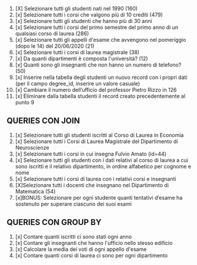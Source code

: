 1. [X] Selezionare tutti gli studenti nati nel 1990 (160)
2. [x] Selezionare tutti i corsi che valgono più di 10 crediti (479)
3. [x] Selezionare tutti gli studenti che hanno più di 30 anni
4. [x] Selezionare tutti i corsi del primo semestre del primo anno di un qualsiasi corso di
laurea (286)
5. [x] Selezionare tutti gli appelli d'esame che avvengono nel pomeriggio (dopo le 14) del
20/06/2020 (21)
6. [x] Selezionare tutti i corsi di laurea magistrale (38)
7. [x] Da quanti dipartimenti è composta l'università? (12)
8. [x] Quanti sono gli insegnanti che non hanno un numero di telefono? (50)
9. [x] Inserire nella tabella degli studenti un nuovo record con i propri dati (per il campo
degree_id, inserire un valore casuale)
10. [x] Cambiare il numero dell’ufficio del professor Pietro Rizzo in 126
11. [x] Eliminare dalla tabella studenti il record creato precedentemente al punto 9

## QUERIES CON JOIN
1. [x] Selezionare tutti gli studenti iscritti al Corso di Laurea in Economia
2. [x] Selezionare tutti i Corsi di Laurea Magistrale del Dipartimento di Neuroscienze
3. [x] Selezionare tutti i corsi in cui insegna Fulvio Amato (id=44)
4. [x] Selezionare tutti gli studenti con i dati relativi al corso di laurea a cui sono iscritti e il relativo dipartimento, in ordine alfabetico per cognome e nome
5. [x] Selezionare tutti i corsi di laurea con i relativi corsi e insegnanti
6. [X]Selezionare tutti i docenti che insegnano nel Dipartimento di Matematica (54)
7. [x]BONUS: Selezionare per ogni studente quanti tentativi d’esame ha sostenuto per superare ciascuno dei suoi esami

## QUERIES CON GROUP BY
1. [x] Contare quanti iscritti ci sono stati ogni anno
2. [x] Contare gli insegnanti che hanno l'ufficio nello stesso edificio
3. [x] Calcolare la media dei voti di ogni appello d'esame
4. [x] Contare quanti corsi di laurea ci sono per ogni dipartimento